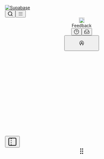 <!DOCTYPE html><html lang="en" data-sentry-element="Html" data-sentry-component="MyDocument" data-sentry-source-file="_document.tsx"><head data-sentry-element="Head" data-sentry-source-file="_document.tsx"><meta charSet="utf-8" data-next-head=""/><meta name="viewport" content="initial-scale=1.0, width=device-width" data-sentry-element="meta" data-sentry-source-file="_app.tsx" data-next-head=""/><meta property="og:image" content="/dashboard/img/supabase-logo.png" data-sentry-element="meta" data-sentry-source-file="_app.tsx" data-next-head=""/><style data-next-head="">:root{--font-custom:'customFont', 'customFont Fallback', Circular, custom-font, Helvetica Neue, Helvetica, Arial, sans-serif;--font-source-code-pro:'Source Code Pro', 'Source Code Pro Fallback', Source Code Pro, Office Code Pro, Menlo, monospace;}</style><link rel="apple-touch-icon-precomposed" sizes="57x57" href="/dashboard/favicon/apple-icon-57x57.png" data-next-head=""/><link rel="apple-touch-icon-precomposed" sizes="60x60" href="/dashboard/favicon/apple-icon-60x60.png" data-next-head=""/><link rel="apple-touch-icon-precomposed" sizes="72x72" href="/dashboard/favicon/apple-icon-72x72.png" data-next-head=""/><link rel="apple-touch-icon-precomposed" sizes="76x76" href="/dashboard/favicon/apple-icon-76x76.png" data-next-head=""/><link rel="apple-touch-icon-precomposed" sizes="114x114" href="/dashboard/favicon/apple-icon-114x114.png" data-next-head=""/><link rel="apple-touch-icon-precomposed" sizes="120x120" href="/dashboard/favicon/apple-icon-120x120.png" data-next-head=""/><link rel="apple-touch-icon-precomposed" sizes="144x144" href="/dashboard/favicon/apple-icon-144x144.png" data-next-head=""/><link rel="apple-touch-icon-precomposed" sizes="152x152" href="/dashboard/favicon/apple-icon-152x152.png" data-next-head=""/><link rel="icon" type="image/png" href="/dashboard/favicon/favicon-16x16.png" sizes="16x16" data-next-head=""/><link rel="icon" type="image/png" href="/dashboard/favicon/favicon-32x32.png" sizes="32x32" data-next-head=""/><link rel="icon" type="image/png" href="/dashboard/favicon/favicon-48x48.png" sizes="48x48" data-next-head=""/><link rel="icon" type="image/png" href="/dashboard/favicon/favicon-96x96.png" sizes="96x96" data-next-head=""/><link rel="icon" type="image/png" href="/dashboard/favicon/favicon-128.png" sizes="128x128" data-next-head=""/><link rel="icon" type="image/png" href="/dashboard/favicon/favicon-180x180.png" sizes="180x180" data-next-head=""/><link rel="icon" type="image/png" href="/dashboard/favicon/favicon-196x196.png" sizes="196x196" data-next-head=""/><meta name="application-name" content="Supabase Studio" data-sentry-element="meta" data-sentry-source-file="pages-router.tsx" data-next-head=""/><meta name="msapplication-TileColor" content="#1E1E1E" data-sentry-element="meta" data-sentry-source-file="pages-router.tsx" data-next-head=""/><meta name="msapplication-TileImage" content="/dashboard/favicon/mstile-144x144.png" data-sentry-element="meta" data-sentry-source-file="pages-router.tsx" data-next-head=""/><meta name="msapplication-square70x70logo" content="/dashboard/favicon/mstile-70x70.png" data-sentry-element="meta" data-sentry-source-file="pages-router.tsx" data-next-head=""/><meta name="msapplication-square150x150logo" content="/dashboard/favicon/mstile-150x150.png" data-sentry-element="meta" data-sentry-source-file="pages-router.tsx" data-next-head=""/><meta name="msapplication-wide310x150logo" content="/dashboard/favicon/mstile-310x150.png" data-sentry-element="meta" data-sentry-source-file="pages-router.tsx" data-next-head=""/><meta name="msapplication-square310x310logo" content="/dashboard/favicon/mstile-310x310.png" data-sentry-element="meta" data-sentry-source-file="pages-router.tsx" data-next-head=""/><meta name="theme-color" content="#1E1E1E" data-sentry-element="meta" data-sentry-source-file="pages-router.tsx" data-next-head=""/><link rel="shortcut icon" href="/dashboard/favicon/favicon.ico" data-next-head=""/><link rel="icon" type="image/x-icon" href="/dashboard/favicon/favicon.ico" data-next-head=""/><link rel="apple-touch-icon" href="/dashboard/favicon/favicon.ico" data-next-head=""/><title data-next-head="">Supabase</title><meta name="description" content="Supabase Studio" data-next-head=""/><link rel="stylesheet" type="text/css" data-name="vs/editor/editor.main" href="https://cdnjs.cloudflare.com/ajax/libs/monaco-editor/0.52.2/min/vs/editor/editor.main.css"/><link rel="preload" href="https://frontend-assets.supabase.com/studio/f4222eb93fd1/_next/static/media/54303b32ba90fa38-s.p.woff2" as="font" type="font/woff2" crossorigin="anonymous" data-next-font="size-adjust"/><link rel="preload" href="https://frontend-assets.supabase.com/studio/f4222eb93fd1/_next/static/media/907906e8fbfce607-s.p.woff2" as="font" type="font/woff2" crossorigin="anonymous" data-next-font="size-adjust"/><link rel="preload" href="https://frontend-assets.supabase.com/studio/f4222eb93fd1/_next/static/media/0cc7d245d5cfdd81-s.p.woff2" as="font" type="font/woff2" crossorigin="anonymous" data-next-font="size-adjust"/><link rel="preload" href="https://frontend-assets.supabase.com/studio/f4222eb93fd1/_next/static/media/5c27cc9f8a2b89ca-s.p.woff2" as="font" type="font/woff2" crossorigin="anonymous" data-next-font="size-adjust"/><link rel="preload" href="https://frontend-assets.supabase.com/studio/f4222eb93fd1/_next/static/media/01027326dc6ad359-s.p.woff2" as="font" type="font/woff2" crossorigin="anonymous" data-next-font="size-adjust"/><link rel="preload" href="https://frontend-assets.supabase.com/studio/f4222eb93fd1/_next/static/media/8c3413ba6d69dfc1-s.p.woff2" as="font" type="font/woff2" crossorigin="anonymous" data-next-font="size-adjust"/><link rel="preload" href="https://frontend-assets.supabase.com/studio/f4222eb93fd1/_next/static/media/fe723311b54e86ee-s.p.woff2" as="font" type="font/woff2" crossorigin="anonymous" data-next-font="size-adjust"/><link rel="preload" href="https://frontend-assets.supabase.com/studio/f4222eb93fd1/_next/static/media/443896d591e4f761-s.p.woff2" as="font" type="font/woff2" crossorigin="anonymous" data-next-font="size-adjust"/><link rel="preload" href="https://frontend-assets.supabase.com/studio/f4222eb93fd1/_next/static/css/5ed296ab8bec437a.css?dpl=dpl_9Jgr6VJwapxHsUibzL5B1smRVGRA" as="style"/><link rel="stylesheet" href="https://frontend-assets.supabase.com/studio/f4222eb93fd1/_next/static/css/5ed296ab8bec437a.css?dpl=dpl_9Jgr6VJwapxHsUibzL5B1smRVGRA" data-n-g=""/><link rel="preload" href="https://frontend-assets.supabase.com/studio/f4222eb93fd1/_next/static/css/bd3c93ad86eb9cae.css?dpl=dpl_9Jgr6VJwapxHsUibzL5B1smRVGRA" as="style"/><link rel="stylesheet" href="https://frontend-assets.supabase.com/studio/f4222eb93fd1/_next/static/css/bd3c93ad86eb9cae.css?dpl=dpl_9Jgr6VJwapxHsUibzL5B1smRVGRA"/><noscript data-n-css=""></noscript><script defer="" nomodule="" src="https://frontend-assets.supabase.com/studio/f4222eb93fd1/_next/static/chunks/polyfills-42372ed130431b0a.js?dpl=dpl_9Jgr6VJwapxHsUibzL5B1smRVGRA"></script><script src="https://frontend-assets.supabase.com/studio/f4222eb93fd1/_next/static/chunks/webpack-6921bded3eb27cfa.js?dpl=dpl_9Jgr6VJwapxHsUibzL5B1smRVGRA" defer=""></script><script src="https://frontend-assets.supabase.com/studio/f4222eb93fd1/_next/static/chunks/framework-11f8b31dd687c940.js?dpl=dpl_9Jgr6VJwapxHsUibzL5B1smRVGRA" defer=""></script><script src="https://frontend-assets.supabase.com/studio/f4222eb93fd1/_next/static/chunks/main-40064c6746be213b.js?dpl=dpl_9Jgr6VJwapxHsUibzL5B1smRVGRA" defer=""></script><script src="https://frontend-assets.supabase.com/studio/f4222eb93fd1/_next/static/chunks/pages/_app-dcb16ee1dfcf2388.js?dpl=dpl_9Jgr6VJwapxHsUibzL5B1smRVGRA" defer=""></script><script src="https://frontend-assets.supabase.com/studio/f4222eb93fd1/_next/static/chunks/3ae48801-e2e4ec26a9043c6c.js?dpl=dpl_9Jgr6VJwapxHsUibzL5B1smRVGRA" defer=""></script><script src="https://frontend-assets.supabase.com/studio/f4222eb93fd1/_next/static/chunks/a838c7d0-f3586fcc0598c2b4.js?dpl=dpl_9Jgr6VJwapxHsUibzL5B1smRVGRA" defer=""></script><script src="https://frontend-assets.supabase.com/studio/f4222eb93fd1/_next/static/chunks/2180-0b0c6df0e6d4f2c6.js?dpl=dpl_9Jgr6VJwapxHsUibzL5B1smRVGRA" defer=""></script><script src="https://frontend-assets.supabase.com/studio/f4222eb93fd1/_next/static/chunks/2147-25a10cc3fca4fe36.js?dpl=dpl_9Jgr6VJwapxHsUibzL5B1smRVGRA" defer=""></script><script src="https://frontend-assets.supabase.com/studio/f4222eb93fd1/_next/static/chunks/726-d392f9335693c055.js?dpl=dpl_9Jgr6VJwapxHsUibzL5B1smRVGRA" defer=""></script><script src="https://frontend-assets.supabase.com/studio/f4222eb93fd1/_next/static/chunks/4669-df5fd9a90862ea80.js?dpl=dpl_9Jgr6VJwapxHsUibzL5B1smRVGRA" defer=""></script><script src="https://frontend-assets.supabase.com/studio/f4222eb93fd1/_next/static/chunks/9353-7f4af9753e9f5b15.js?dpl=dpl_9Jgr6VJwapxHsUibzL5B1smRVGRA" defer=""></script><script src="https://frontend-assets.supabase.com/studio/f4222eb93fd1/_next/static/chunks/7176-28ea0d37230cc448.js?dpl=dpl_9Jgr6VJwapxHsUibzL5B1smRVGRA" defer=""></script><script src="https://frontend-assets.supabase.com/studio/f4222eb93fd1/_next/static/chunks/3730-33419af8f744c6bc.js?dpl=dpl_9Jgr6VJwapxHsUibzL5B1smRVGRA" defer=""></script><script src="https://frontend-assets.supabase.com/studio/f4222eb93fd1/_next/static/chunks/2056-0c64b13787871e9c.js?dpl=dpl_9Jgr6VJwapxHsUibzL5B1smRVGRA" defer=""></script><script src="https://frontend-assets.supabase.com/studio/f4222eb93fd1/_next/static/chunks/9844-f280dcf9096575cb.js?dpl=dpl_9Jgr6VJwapxHsUibzL5B1smRVGRA" defer=""></script><script src="https://frontend-assets.supabase.com/studio/f4222eb93fd1/_next/static/chunks/6110-67d8ad511848064f.js?dpl=dpl_9Jgr6VJwapxHsUibzL5B1smRVGRA" defer=""></script><script src="https://frontend-assets.supabase.com/studio/f4222eb93fd1/_next/static/chunks/6871-3773e0bfc32ae7af.js?dpl=dpl_9Jgr6VJwapxHsUibzL5B1smRVGRA" defer=""></script><script src="https://frontend-assets.supabase.com/studio/f4222eb93fd1/_next/static/chunks/9025-861e64d44acdcf25.js?dpl=dpl_9Jgr6VJwapxHsUibzL5B1smRVGRA" defer=""></script><script src="https://frontend-assets.supabase.com/studio/f4222eb93fd1/_next/static/chunks/5297-3db277878020a7cd.js?dpl=dpl_9Jgr6VJwapxHsUibzL5B1smRVGRA" defer=""></script><script src="https://frontend-assets.supabase.com/studio/f4222eb93fd1/_next/static/chunks/5661-dfcb7732303f9df1.js?dpl=dpl_9Jgr6VJwapxHsUibzL5B1smRVGRA" defer=""></script><script src="https://frontend-assets.supabase.com/studio/f4222eb93fd1/_next/static/chunks/4100-c0a2e89c181d12b7.js?dpl=dpl_9Jgr6VJwapxHsUibzL5B1smRVGRA" defer=""></script><script src="https://frontend-assets.supabase.com/studio/f4222eb93fd1/_next/static/chunks/1685-febb7d9460316f05.js?dpl=dpl_9Jgr6VJwapxHsUibzL5B1smRVGRA" defer=""></script><script src="https://frontend-assets.supabase.com/studio/f4222eb93fd1/_next/static/chunks/2981-65ba24d803f2c99d.js?dpl=dpl_9Jgr6VJwapxHsUibzL5B1smRVGRA" defer=""></script><script src="https://frontend-assets.supabase.com/studio/f4222eb93fd1/_next/static/chunks/4181-500702edbacc3eb6.js?dpl=dpl_9Jgr6VJwapxHsUibzL5B1smRVGRA" defer=""></script><script src="https://frontend-assets.supabase.com/studio/f4222eb93fd1/_next/static/chunks/7735-b88104e00ca0306c.js?dpl=dpl_9Jgr6VJwapxHsUibzL5B1smRVGRA" defer=""></script><script src="https://frontend-assets.supabase.com/studio/f4222eb93fd1/_next/static/chunks/4560-4461a3585c9442a6.js?dpl=dpl_9Jgr6VJwapxHsUibzL5B1smRVGRA" defer=""></script><script src="https://frontend-assets.supabase.com/studio/f4222eb93fd1/_next/static/chunks/4963-f2b847b037cd8070.js?dpl=dpl_9Jgr6VJwapxHsUibzL5B1smRVGRA" defer=""></script><script src="https://frontend-assets.supabase.com/studio/f4222eb93fd1/_next/static/chunks/3895-ebf5cc16b12eea9c.js?dpl=dpl_9Jgr6VJwapxHsUibzL5B1smRVGRA" defer=""></script><script src="https://frontend-assets.supabase.com/studio/f4222eb93fd1/_next/static/chunks/1959-556603553886845a.js?dpl=dpl_9Jgr6VJwapxHsUibzL5B1smRVGRA" defer=""></script><script src="https://frontend-assets.supabase.com/studio/f4222eb93fd1/_next/static/chunks/9116-d19d9bfa28c4907f.js?dpl=dpl_9Jgr6VJwapxHsUibzL5B1smRVGRA" defer=""></script><script src="https://frontend-assets.supabase.com/studio/f4222eb93fd1/_next/static/chunks/9869-0af0005667bd7700.js?dpl=dpl_9Jgr6VJwapxHsUibzL5B1smRVGRA" defer=""></script><script src="https://frontend-assets.supabase.com/studio/f4222eb93fd1/_next/static/chunks/4938-fcaa61cac67ac9eb.js?dpl=dpl_9Jgr6VJwapxHsUibzL5B1smRVGRA" defer=""></script><script src="https://frontend-assets.supabase.com/studio/f4222eb93fd1/_next/static/chunks/6692-005ebd08f841a752.js?dpl=dpl_9Jgr6VJwapxHsUibzL5B1smRVGRA" defer=""></script><script src="https://frontend-assets.supabase.com/studio/f4222eb93fd1/_next/static/chunks/5758-a3d086e0995d1fcd.js?dpl=dpl_9Jgr6VJwapxHsUibzL5B1smRVGRA" defer=""></script><script src="https://frontend-assets.supabase.com/studio/f4222eb93fd1/_next/static/chunks/460-285bad970c359f58.js?dpl=dpl_9Jgr6VJwapxHsUibzL5B1smRVGRA" defer=""></script><script src="https://frontend-assets.supabase.com/studio/f4222eb93fd1/_next/static/chunks/9849-fea06380f5d6ae08.js?dpl=dpl_9Jgr6VJwapxHsUibzL5B1smRVGRA" defer=""></script><script src="https://frontend-assets.supabase.com/studio/f4222eb93fd1/_next/static/chunks/7872-14219c15a8c33d71.js?dpl=dpl_9Jgr6VJwapxHsUibzL5B1smRVGRA" defer=""></script><script src="https://frontend-assets.supabase.com/studio/f4222eb93fd1/_next/static/chunks/5874-591a9734222de8e7.js?dpl=dpl_9Jgr6VJwapxHsUibzL5B1smRVGRA" defer=""></script><script src="https://frontend-assets.supabase.com/studio/f4222eb93fd1/_next/static/chunks/49-579a04516f654a84.js?dpl=dpl_9Jgr6VJwapxHsUibzL5B1smRVGRA" defer=""></script><script src="https://frontend-assets.supabase.com/studio/f4222eb93fd1/_next/static/chunks/2174-528fadaf80abdab9.js?dpl=dpl_9Jgr6VJwapxHsUibzL5B1smRVGRA" defer=""></script><script src="https://frontend-assets.supabase.com/studio/f4222eb93fd1/_next/static/chunks/971-01aef909b35d23c3.js?dpl=dpl_9Jgr6VJwapxHsUibzL5B1smRVGRA" defer=""></script><script src="https://frontend-assets.supabase.com/studio/f4222eb93fd1/_next/static/chunks/6642-fba91b2810ce9810.js?dpl=dpl_9Jgr6VJwapxHsUibzL5B1smRVGRA" defer=""></script><script src="https://frontend-assets.supabase.com/studio/f4222eb93fd1/_next/static/chunks/4725-11fba0b917849418.js?dpl=dpl_9Jgr6VJwapxHsUibzL5B1smRVGRA" defer=""></script><script src="https://frontend-assets.supabase.com/studio/f4222eb93fd1/_next/static/chunks/2602-ee95dfa951b9c9cd.js?dpl=dpl_9Jgr6VJwapxHsUibzL5B1smRVGRA" defer=""></script><script src="https://frontend-assets.supabase.com/studio/f4222eb93fd1/_next/static/chunks/4452-1631042c94649e48.js?dpl=dpl_9Jgr6VJwapxHsUibzL5B1smRVGRA" defer=""></script><script src="https://frontend-assets.supabase.com/studio/f4222eb93fd1/_next/static/chunks/99-de4a1b189e587936.js?dpl=dpl_9Jgr6VJwapxHsUibzL5B1smRVGRA" defer=""></script><script src="https://frontend-assets.supabase.com/studio/f4222eb93fd1/_next/static/chunks/6389-672fb3de5a2790c0.js?dpl=dpl_9Jgr6VJwapxHsUibzL5B1smRVGRA" defer=""></script><script src="https://frontend-assets.supabase.com/studio/f4222eb93fd1/_next/static/chunks/6206-c7f2401ff1b57af8.js?dpl=dpl_9Jgr6VJwapxHsUibzL5B1smRVGRA" defer=""></script><script src="https://frontend-assets.supabase.com/studio/f4222eb93fd1/_next/static/chunks/9567-6c9873f685202b9e.js?dpl=dpl_9Jgr6VJwapxHsUibzL5B1smRVGRA" defer=""></script><script src="https://frontend-assets.supabase.com/studio/f4222eb93fd1/_next/static/chunks/pages/project/%5Bref%5D/editor-ac91f47332f5efae.js?dpl=dpl_9Jgr6VJwapxHsUibzL5B1smRVGRA" defer=""></script><script src="https://frontend-assets.supabase.com/studio/f4222eb93fd1/_next/static/LG_b3jfhjLp3vehfTOnA6/_buildManifest.js?dpl=dpl_9Jgr6VJwapxHsUibzL5B1smRVGRA" defer=""></script><script src="https://frontend-assets.supabase.com/studio/f4222eb93fd1/_next/static/LG_b3jfhjLp3vehfTOnA6/_ssgManifest.js?dpl=dpl_9Jgr6VJwapxHsUibzL5B1smRVGRA" defer=""></script></head><body><div id="__next"><script type="application/json" data-flag-values="true">{}</script><script>!function(){try{var d=document.documentElement,n='data-theme',s='setAttribute';var e=localStorage.getItem('theme');if('system'===e||(!e&&true)){var t='(prefers-color-scheme: dark)',m=window.matchMedia(t);if(m.media!==t||m.matches){d.style.colorScheme = 'dark';d[s](n,'dark')}else{d.style.colorScheme = 'light';d[s](n,'light')}}else if(e){d[s](n,e|| '')}if(e==='light'||e==='dark')d.style.colorScheme=e}catch(e){}}()</script><div style="--sidebar-width:13rem;--sidebar-width-icon:3rem" class="group/sidebar-wrapper flex min-h-svh w-full has-[[data-variant=inset]]:bg-sidebar" data-sentry-element="SidebarProvider" data-sentry-component="DefaultLayout" data-sentry-source-file="DefaultLayout.tsx"><div class="flex flex-col h-screen w-screen"><div class="flex flex-col" data-sentry-component="AppBannerWrapper" data-sentry-source-file="AppBannerWrapper.tsx"><div class="flex-shrink-0"></div></div><div class="flex-shrink-0"><div class="h-14 w-full flex flex-row md:hidden" data-sentry-component="MobileNavigationBar" data-sentry-source-file="MobileNavigationBar.tsx"><nav class="group px-4 z-10 w-full h-14 border-b bg-dash-sidebar border-default shadow-xl transition-width duration-200 hide-scrollbar flex flex-row items-center justify-between overflow-x-auto"><a class="flex items-center h-[26px] w-[26px] min-w-[26px]" data-sentry-element="Link" data-sentry-source-file="MobileNavigationBar.tsx" href="/dashboard/organizations"><img alt="Supabase" src="/dashboard/img/supabase-logo.svg" class="absolute h-[26px] w-[26px] cursor-pointer rounded"/></a><div class="flex gap-2"><button class="whitespace-nowrap border border-input text-sm font-medium hover:bg-accent ring-offset-background focus-visible:outline-none focus-visible:ring-2 focus-visible:ring-ring focus-visible:ring-offset-2 disabled:pointer-events-none disabled:opacity-50 group flex-grow h-[30px] rounded-md p-2 flex items-center justify-between bg-transparent border-none text-foreground-lighter hover:bg-opacity-100 hover:border-strong hover:text-foreground-light focus-visible:!outline-4 focus-visible:outline-offset-1 focus-visible:outline-brand-600 transition" aria-haspopup="dialog" aria-expanded="false" aria-controls="command-menu-dialog-content"><div class="flex items-center space-x-2"><svg xmlns="http://www.w3.org/2000/svg" width="18" height="18" viewBox="0 0 24 24" fill="none" stroke="currentColor" stroke-width="2" stroke-linecap="round" stroke-linejoin="round" class="lucide lucide-search" data-sentry-element="Search" data-sentry-source-file="MobileNavigationBar.tsx"><circle cx="11" cy="11" r="8"></circle><path d="m21 21-4.3-4.3"></path></svg></div></button><button title="Menu dropdown button" class="relative justify-center cursor-pointer items-center space-x-2 text-center font-regular ease-out duration-200 outline-none transition-all outline-0 focus-visible:outline-4 focus-visible:outline-offset-1 border dark:bg-muted hover:bg-selection hover:border-stronger focus-visible:outline-brand-600 data-[state=open]:outline-brand-600 data-[state=open]:border-button-hover flex lg:hidden border-default bg-surface-100/75 text-foreground-light rounded-md min-w-[30px] w-[30px] h-[30px] data-[state=open]:bg-overlay-hover/30"><svg xmlns="http://www.w3.org/2000/svg" width="18" height="18" viewBox="0 0 24 24" fill="none" stroke="currentColor" stroke-width="1" stroke-linecap="round" stroke-linejoin="round" class="lucide lucide-menu" data-sentry-element="Menu" data-sentry-source-file="MobileNavigationBar.tsx"><line x1="4" x2="20" y1="12" y2="12"></line><line x1="4" x2="20" y1="6" y2="6"></line><line x1="4" x2="20" y1="18" y2="18"></line></svg></button></div></nav></div><header class="flex h-12 items-center flex-shrink-0 border-b" data-sentry-component="LayoutHeader" data-sentry-source-file="LayoutHeader.tsx"><div class="flex items-center justify-between h-full pr-3 flex-1 overflow-x-auto gap-x-8 pl-4"><div class="flex items-center text-sm"><a class="items-center justify-center flex-shrink-0 hidden md:flex" data-sentry-element="Link" data-sentry-component="HomeIcon" data-sentry-source-file="HomeIcon.tsx" href="/dashboard/organizations"><img alt="Supabase" data-sentry-element="Image" data-sentry-source-file="HomeIcon.tsx" loading="lazy" width="18" height="18" decoding="async" data-nimg="1" class="w-[18px] h-[18px]" style="color:transparent" srcSet="/dashboard/_next/image?url=%2Fdashboard%2Fimg%2Fsupabase-logo.svg&amp;w=32&amp;q=75 1x, /dashboard/_next/image?url=%2Fdashboard%2Fimg%2Fsupabase-logo.svg&amp;w=48&amp;q=75 2x" src="/dashboard/_next/image?url=%2Fdashboard%2Fimg%2Fsupabase-logo.svg&amp;w=48&amp;q=75"/></a><div class="flex items-center md:pl-2"></div></div><div class="flex items-center gap-x-2"><span class="relative justify-center cursor-pointer inline-flex items-center space-x-2 text-center font-regular ease-out duration-200 outline-none transition-all outline-0 focus-visible:outline-4 focus-visible:outline-offset-1 border text-foreground bg-transparent hover:border-foreground-muted focus-visible:outline-border-strong data-[state=open]:border-stronger data-[state=open]:outline-border-strong text-xs px-2.5 py-1 rounded-full h-[32px] border-border" data-size="tiny" type="button" data-sentry-element="Button" data-sentry-source-file="FeedbackDropdown.tsx" aria-haspopup="dialog" aria-expanded="false" aria-controls="radix-:Rdahd76:" data-state="closed"><span class="truncate">Feedback</span></span><div class="overflow-hidden flex items-center rounded-full border"><button data-size="tiny" type="button" id="help-popover-button" class="relative justify-center cursor-pointer inline-flex items-center space-x-2 text-center font-regular ease-out duration-200 outline-none transition-all outline-0 focus-visible:outline-4 focus-visible:outline-offset-1 border text-foreground hover:bg-surface-300 shadow-none focus-visible:outline-border-strong data-[state=open]:bg-surface-300 data-[state=open]:outline-border-strong border-transparent text-xs px-2.5 py-1 rounded-none w-[32px] h-[30px] group pointer-events-auto" tooltip="[object Object]" data-sentry-element="ButtonTooltip" data-sentry-source-file="HelpPopover.tsx" aria-haspopup="dialog" aria-expanded="false" aria-controls="radix-:R1lahd76:" data-state="closed"><div class="[&amp;_svg]:h-[14px] [&amp;_svg]:w-[14px] text-foreground-lighter"><svg xmlns="http://www.w3.org/2000/svg" width="18" height="18" viewBox="0 0 24 24" fill="none" stroke="currentColor" stroke-width="1.5" stroke-linecap="round" stroke-linejoin="round" class="lucide lucide-circle-help !h-[18px] !w-[18px] text-foreground-light group-hover:text-foreground"><circle cx="12" cy="12" r="10"></circle><path d="M9.09 9a3 3 0 0 1 5.83 1c0 2-3 3-3 3"></path><path d="M12 17h.01"></path></svg></div> <!-- --> </button><button data-size="tiny" type="button" tooltip="[object Object]" class="justify-center cursor-pointer inline-flex items-center space-x-2 text-center font-regular ease-out duration-200 outline-none transition-all outline-0 focus-visible:outline-4 focus-visible:outline-offset-1 border text-foreground hover:bg-surface-300 shadow-none focus-visible:outline-border-strong data-[state=open]:bg-surface-300 data-[state=open]:outline-border-strong border-transparent text-xs px-2.5 py-1 rounded-none h-[30px] w-[32px] group relative pointer-events-auto" data-sentry-element="ButtonTooltip" data-sentry-source-file="NotificationsPopover.tsx" aria-haspopup="dialog" aria-expanded="false" aria-controls="radix-:R2lahd76:" data-state="closed"><div class="[&amp;_svg]:h-[14px] [&amp;_svg]:w-[14px] text-foreground-lighter"><div class="relative"><svg xmlns="http://www.w3.org/2000/svg" width="18" height="18" viewBox="0 0 24 24" fill="none" stroke="currentColor" stroke-width="1.5" stroke-linecap="round" stroke-linejoin="round" class="lucide lucide-inbox !h-[18px] !w-[18px] text-foreground-light group-hover:text-foreground"><polyline points="22 12 16 12 14 15 10 15 8 12 2 12"></polyline><path d="M5.45 5.11 2 12v6a2 2 0 0 0 2 2h16a2 2 0 0 0 2-2v-6l-3.45-6.89A2 2 0 0 0 16.76 4H7.24a2 2 0 0 0-1.79 1.11z"></path></svg></div></div> <!-- --> </button></div><button data-size="tiny" type="button" class="relative justify-center cursor-pointer inline-flex items-center space-x-2 text-center font-regular ease-out duration-200 outline-none transition-all outline-0 focus-visible:outline-4 focus-visible:outline-offset-1 text-foreground bg-alternative dark:bg-muted hover:bg-selection border-strong hover:border-stronger focus-visible:outline-brand-600 data-[state=open]:bg-selection data-[state=open]:outline-brand-600 data-[state=open]:border-button-hover text-xs border flex-shrink-0 [&amp;&gt;span]:flex px-0 py-0 rounded-full overflow-hidden h-8 w-8" data-sentry-element="Button" data-sentry-source-file="UserDropdown.tsx" id="radix-:Rtahd76:" aria-haspopup="menu" aria-expanded="false" data-state="closed"> <span class="truncate"><figure class="bg-foreground flex items-center justify-center w-8 h-8 rounded-md"><svg xmlns="http://www.w3.org/2000/svg" width="18" height="18" viewBox="0 0 24 24" fill="none" stroke="currentColor" stroke-width="1.5" stroke-linecap="round" stroke-linejoin="round" class="lucide lucide-user text-background"><path d="M7.06473 19.6328C4.61648 18.0244 3 15.2537 3 12.1055C3 7.13491 7.02944 3.10547 12 3.10547C16.9706 3.10547 21 7.13491 21 12.1055C21 15.2537 19.4273 18.0094 16.979 19.6178M16.9799 22.2844V19.7136C16.9799 17.0258 14.8011 14.8469 12.1133 14.8469C9.42547 14.8469 7.24658 17.0258 7.24658 19.7136V22.2844M15 11.8469C15 13.5038 13.6569 14.8469 12 14.8469C10.3431 14.8469 9 13.5038 9 11.8469C9 10.1901 10.3431 8.84692 12 8.84692C13.6569 8.84692 15 10.1901 15 11.8469Z"></path></svg></figure></span> </button></div></div></header></div><div class="flex flex-1 w-full overflow-y-hidden"><div class="w-12 relative group peer hidden md:block text-sidebar-foreground flex-shrink-0" data-state="collapsed" data-collapsible="icon" data-variant="sidebar" data-side="left"><div class="absolute top-0 duration-100 h-svh w-[--sidebar-width] bg-transparent transition-[width] ease-linear group-data-[collapsible=offcanvas]:w-0 group-data-[side=right]:rotate-180 group-data-[collapsible=icon]:w-[--sidebar-width-icon]"></div><div class="absolute h-full duration-100 inset-y-0 z-10 hidden w-[--sidebar-width] transition-[left,right,width] ease-linear md:flex left-0 group-data-[collapsible=offcanvas]:left-[calc(var(--sidebar-width)*-1)] group-data-[collapsible=icon]:w-[--sidebar-width-icon] group-data-[side=left]:border-r group-data-[side=right]:border-l" data-sentry-element="Sidebar" data-sentry-source-file="DefaultLayout.tsx"><div data-sidebar="sidebar" class="flex h-full w-full flex-col bg-sidebar group-data-[variant=floating]:rounded-lg group-data-[variant=floating]:border group-data-[variant=floating]:border-sidebar-border group-data-[variant=floating]:shadow"><div data-sidebar="content" class="flex min-h-0 flex-1 flex-col gap-2 overflow-auto group-data-[collapsible=icon]:overflow-hidden" data-sentry-element="SidebarContentPrimitive" data-sentry-source-file="Sidebar.tsx"><div style="opacity:0;transform:translateY(-20px)"><ul data-sidebar="menu" class="w-full min-w-0 flex flex-col gap-1 items-start" data-sentry-element="SidebarMenu" data-sentry-component="OrganizationLinks" data-sentry-source-file="Sidebar.tsx"><div data-sidebar="group" class="relative flex w-full min-w-0 flex-col p-2 gap-0.5" data-sentry-element="SidebarGroup" data-sentry-source-file="Sidebar.tsx"><li data-sidebar="menu-item" class="group/menu-item relative" data-sentry-element="SidebarMenuItem" data-sentry-component="SideBarNavLink" data-sentry-source-file="Sidebar.tsx"><a data-sidebar="menu-button" data-size="default" data-active="false" data-has-icon="true" class="peer/menu-button flex w-full items-center gap-2 overflow-hidden rounded-md py-2 px-1.5 text-left outline-none ring-sidebar-ring transition-[width,height,padding] focus-visible:ring-2 active:bg-sidebar-accent active:text-sidebar-accent-foreground disabled:pointer-events-none disabled:opacity-50 group-has-[[data-sidebar=menu-action]]/menu-item:pr-8 aria-disabled:pointer-events-none aria-disabled:opacity-50 data-[active=true]:bg-sidebar-accent data-[active=true]:font-medium data-[state=open]:hover:bg-sidebar-accent data-[state=open]:hover:text-sidebar-accent-foreground [&amp;&gt;span:last-child]:truncate [&amp;&gt;svg]:size-5 [&amp;&gt;svg]:shrink-0 text-foreground-lighter data-[active=true]:text-foreground hover:bg-sidebar-accent hover:text-sidebar-accent-foreground h-8 group-data-[collapsible=icon]:!size-8 group-data-[collapsible=icon]:!pl-1.5 group-data-[collapsible=icon]:!pr-2 text-sm" href="/dashboard/org/undefined"><svg xmlns="http://www.w3.org/2000/svg" width="32" height="32" viewBox="0 0 24 24" fill="none" stroke="currentColor" stroke-width="1.5" stroke-linecap="round" stroke-linejoin="round" class="lucide lucide-boxes"><path d="M2.97 12.92A2 2 0 0 0 2 14.63v3.24a2 2 0 0 0 .97 1.71l3 1.8a2 2 0 0 0 2.06 0L12 19v-5.5l-5-3-4.03 2.42Z"></path><path d="m7 16.5-4.74-2.85"></path><path d="m7 16.5 5-3"></path><path d="M7 16.5v5.17"></path><path d="M12 13.5V19l3.97 2.38a2 2 0 0 0 2.06 0l3-1.8a2 2 0 0 0 .97-1.71v-3.24a2 2 0 0 0-.97-1.71L17 10.5l-5 3Z"></path><path d="m17 16.5-5-3"></path><path d="m17 16.5 4.74-2.85"></path><path d="M17 16.5v5.17"></path><path d="M7.97 4.42A2 2 0 0 0 7 6.13v4.37l5 3 5-3V6.13a2 2 0 0 0-.97-1.71l-3-1.8a2 2 0 0 0-2.06 0l-3 1.8Z"></path><path d="M12 8 7.26 5.15"></path><path d="m12 8 4.74-2.85"></path><path d="M12 13.5V8"></path></svg><span>Projects</span></a></li><li data-sidebar="menu-item" class="group/menu-item relative" data-sentry-element="SidebarMenuItem" data-sentry-component="SideBarNavLink" data-sentry-source-file="Sidebar.tsx"><a data-sidebar="menu-button" data-size="default" data-active="false" data-has-icon="true" class="peer/menu-button flex w-full items-center gap-2 overflow-hidden rounded-md py-2 px-1.5 text-left outline-none ring-sidebar-ring transition-[width,height,padding] focus-visible:ring-2 active:bg-sidebar-accent active:text-sidebar-accent-foreground disabled:pointer-events-none disabled:opacity-50 group-has-[[data-sidebar=menu-action]]/menu-item:pr-8 aria-disabled:pointer-events-none aria-disabled:opacity-50 data-[active=true]:bg-sidebar-accent data-[active=true]:font-medium data-[state=open]:hover:bg-sidebar-accent data-[state=open]:hover:text-sidebar-accent-foreground [&amp;&gt;span:last-child]:truncate [&amp;&gt;svg]:size-5 [&amp;&gt;svg]:shrink-0 text-foreground-lighter data-[active=true]:text-foreground hover:bg-sidebar-accent hover:text-sidebar-accent-foreground h-8 group-data-[collapsible=icon]:!size-8 group-data-[collapsible=icon]:!pl-1.5 group-data-[collapsible=icon]:!pr-2 text-sm" href="/dashboard/org/undefined/team"><svg xmlns="http://www.w3.org/2000/svg" width="32" height="32" viewBox="0 0 24 24" fill="none" stroke="currentColor" stroke-width="1.5" stroke-linecap="round" stroke-linejoin="round" class="lucide lucide-users"><path d="M16 21v-2a4 4 0 0 0-4-4H6a4 4 0 0 0-4 4v2"></path><circle cx="9" cy="7" r="4"></circle><path d="M22 21v-2a4 4 0 0 0-3-3.87"></path><path d="M16 3.13a4 4 0 0 1 0 7.75"></path></svg><span>Team</span></a></li><li data-sidebar="menu-item" class="group/menu-item relative" data-sentry-element="SidebarMenuItem" data-sentry-component="SideBarNavLink" data-sentry-source-file="Sidebar.tsx"><a data-sidebar="menu-button" data-size="default" data-active="false" data-has-icon="true" class="peer/menu-button flex w-full items-center gap-2 overflow-hidden rounded-md py-2 px-1.5 text-left outline-none ring-sidebar-ring transition-[width,height,padding] focus-visible:ring-2 active:bg-sidebar-accent active:text-sidebar-accent-foreground disabled:pointer-events-none disabled:opacity-50 group-has-[[data-sidebar=menu-action]]/menu-item:pr-8 aria-disabled:pointer-events-none aria-disabled:opacity-50 data-[active=true]:bg-sidebar-accent data-[active=true]:font-medium data-[state=open]:hover:bg-sidebar-accent data-[state=open]:hover:text-sidebar-accent-foreground [&amp;&gt;span:last-child]:truncate [&amp;&gt;svg]:size-5 [&amp;&gt;svg]:shrink-0 text-foreground-lighter data-[active=true]:text-foreground hover:bg-sidebar-accent hover:text-sidebar-accent-foreground h-8 group-data-[collapsible=icon]:!size-8 group-data-[collapsible=icon]:!pl-1.5 group-data-[collapsible=icon]:!pr-2 text-sm" href="/dashboard/org/undefined/integrations"><svg xmlns="http://www.w3.org/2000/svg" width="32" height="32" viewBox="0 0 24 24" fill="none" stroke="currentColor" stroke-width="1.5" stroke-linecap="round" stroke-linejoin="round" class="lucide lucide-blocks"><rect width="7" height="7" x="14" y="3" rx="1"></rect><path d="M10 21V8a1 1 0 0 0-1-1H4a1 1 0 0 0-1 1v12a1 1 0 0 0 1 1h12a1 1 0 0 0 1-1v-5a1 1 0 0 0-1-1H3"></path></svg><span>Integrations</span></a></li><li data-sidebar="menu-item" class="group/menu-item relative" data-sentry-element="SidebarMenuItem" data-sentry-component="SideBarNavLink" data-sentry-source-file="Sidebar.tsx"><a data-sidebar="menu-button" data-size="default" data-active="false" data-has-icon="true" class="peer/menu-button flex w-full items-center gap-2 overflow-hidden rounded-md py-2 px-1.5 text-left outline-none ring-sidebar-ring transition-[width,height,padding] focus-visible:ring-2 active:bg-sidebar-accent active:text-sidebar-accent-foreground disabled:pointer-events-none disabled:opacity-50 group-has-[[data-sidebar=menu-action]]/menu-item:pr-8 aria-disabled:pointer-events-none aria-disabled:opacity-50 data-[active=true]:bg-sidebar-accent data-[active=true]:font-medium data-[state=open]:hover:bg-sidebar-accent data-[state=open]:hover:text-sidebar-accent-foreground [&amp;&gt;span:last-child]:truncate [&amp;&gt;svg]:size-5 [&amp;&gt;svg]:shrink-0 text-foreground-lighter data-[active=true]:text-foreground hover:bg-sidebar-accent hover:text-sidebar-accent-foreground h-8 group-data-[collapsible=icon]:!size-8 group-data-[collapsible=icon]:!pl-1.5 group-data-[collapsible=icon]:!pr-2 text-sm" href="/dashboard/org/undefined/usage"><svg xmlns="http://www.w3.org/2000/svg" width="32" height="32" viewBox="0 0 24 24" fill="none" stroke="currentColor" stroke-width="1.5" stroke-linecap="round" stroke-linejoin="round" class="lucide lucide-chart-area"><path d="M3 3v16a2 2 0 0 0 2 2h16"></path><path d="M7 11.207a.5.5 0 0 1 .146-.353l2-2a.5.5 0 0 1 .708 0l3.292 3.292a.5.5 0 0 0 .708 0l4.292-4.292a.5.5 0 0 1 .854.353V16a1 1 0 0 1-1 1H8a1 1 0 0 1-1-1z"></path></svg><span>Usage</span></a></li><li data-sidebar="menu-item" class="group/menu-item relative" data-sentry-element="SidebarMenuItem" data-sentry-component="SideBarNavLink" data-sentry-source-file="Sidebar.tsx"><a data-sidebar="menu-button" data-size="default" data-active="false" data-has-icon="true" class="peer/menu-button flex w-full items-center gap-2 overflow-hidden rounded-md py-2 px-1.5 text-left outline-none ring-sidebar-ring transition-[width,height,padding] focus-visible:ring-2 active:bg-sidebar-accent active:text-sidebar-accent-foreground disabled:pointer-events-none disabled:opacity-50 group-has-[[data-sidebar=menu-action]]/menu-item:pr-8 aria-disabled:pointer-events-none aria-disabled:opacity-50 data-[active=true]:bg-sidebar-accent data-[active=true]:font-medium data-[state=open]:hover:bg-sidebar-accent data-[state=open]:hover:text-sidebar-accent-foreground [&amp;&gt;span:last-child]:truncate [&amp;&gt;svg]:size-5 [&amp;&gt;svg]:shrink-0 text-foreground-lighter data-[active=true]:text-foreground hover:bg-sidebar-accent hover:text-sidebar-accent-foreground h-8 group-data-[collapsible=icon]:!size-8 group-data-[collapsible=icon]:!pl-1.5 group-data-[collapsible=icon]:!pr-2 text-sm" href="/dashboard/org/undefined/billing"><svg xmlns="http://www.w3.org/2000/svg" width="32" height="32" viewBox="0 0 24 24" fill="none" stroke="currentColor" stroke-width="1.5" stroke-linecap="round" stroke-linejoin="round" class="lucide lucide-receipt"><path d="M4 2v20l2-1 2 1 2-1 2 1 2-1 2 1 2-1 2 1V2l-2 1-2-1-2 1-2-1-2 1-2-1-2 1Z"></path><path d="M16 8h-6a2 2 0 1 0 0 4h4a2 2 0 1 1 0 4H8"></path><path d="M12 17.5v-11"></path></svg><span>Billing</span></a></li><li data-sidebar="menu-item" class="group/menu-item relative" data-sentry-element="SidebarMenuItem" data-sentry-component="SideBarNavLink" data-sentry-source-file="Sidebar.tsx"><a data-sidebar="menu-button" data-size="default" data-active="false" data-has-icon="true" class="peer/menu-button flex w-full items-center gap-2 overflow-hidden rounded-md py-2 px-1.5 text-left outline-none ring-sidebar-ring transition-[width,height,padding] focus-visible:ring-2 active:bg-sidebar-accent active:text-sidebar-accent-foreground disabled:pointer-events-none disabled:opacity-50 group-has-[[data-sidebar=menu-action]]/menu-item:pr-8 aria-disabled:pointer-events-none aria-disabled:opacity-50 data-[active=true]:bg-sidebar-accent data-[active=true]:font-medium data-[state=open]:hover:bg-sidebar-accent data-[state=open]:hover:text-sidebar-accent-foreground [&amp;&gt;span:last-child]:truncate [&amp;&gt;svg]:size-5 [&amp;&gt;svg]:shrink-0 text-foreground-lighter data-[active=true]:text-foreground hover:bg-sidebar-accent hover:text-sidebar-accent-foreground h-8 group-data-[collapsible=icon]:!size-8 group-data-[collapsible=icon]:!pl-1.5 group-data-[collapsible=icon]:!pr-2 text-sm" href="/dashboard/org/undefined/general"><svg xmlns="http://www.w3.org/2000/svg" width="32" height="32" viewBox="0 0 24 24" fill="none" stroke="currentColor" stroke-width="1.5" stroke-linecap="round" stroke-linejoin="round" class="lucide lucide-settings"><path d="M12.22 2h-.44a2 2 0 0 0-2 2v.18a2 2 0 0 1-1 1.73l-.43.25a2 2 0 0 1-2 0l-.15-.08a2 2 0 0 0-2.73.73l-.22.38a2 2 0 0 0 .73 2.73l.15.1a2 2 0 0 1 1 1.72v.51a2 2 0 0 1-1 1.74l-.15.09a2 2 0 0 0-.73 2.73l.22.38a2 2 0 0 0 2.73.73l.15-.08a2 2 0 0 1 2 0l.43.25a2 2 0 0 1 1 1.73V20a2 2 0 0 0 2 2h.44a2 2 0 0 0 2-2v-.18a2 2 0 0 1 1-1.73l.43-.25a2 2 0 0 1 2 0l.15.08a2 2 0 0 0 2.73-.73l.22-.39a2 2 0 0 0-.73-2.73l-.15-.08a2 2 0 0 1-1-1.74v-.5a2 2 0 0 1 1-1.74l.15-.09a2 2 0 0 0 .73-2.73l-.22-.38a2 2 0 0 0-2.73-.73l-.15.08a2 2 0 0 1-2 0l-.43-.25a2 2 0 0 1-1-1.73V4a2 2 0 0 0-2-2z"></path><circle cx="12" cy="12" r="3"></circle></svg><span>Organization settings</span></a></li></div></ul></div></div><div data-sidebar="footer" class="flex flex-col gap-2 p-2" data-sentry-element="SidebarFooter" data-sentry-source-file="Sidebar.tsx"><div data-sidebar="group" class="relative flex w-full min-w-0 flex-col p-0" data-sentry-element="SidebarGroup" data-sentry-source-file="Sidebar.tsx"><button data-size="tiny" type="button" class="relative justify-center cursor-pointer inline-flex items-center space-x-2 text-center font-regular ease-out duration-200 rounded-md outline-none transition-all outline-0 focus-visible:outline-4 focus-visible:outline-offset-1 border text-foreground hover:bg-surface-300 shadow-none focus-visible:outline-border-strong data-[state=open]:bg-surface-300 data-[state=open]:outline-border-strong border-transparent text-xs py-1 h-[26px] w-min px-1.5 mx-0.5" id="radix-:Rldpd76:" aria-haspopup="menu" aria-expanded="false" data-state="closed"><div class="[&amp;_svg]:h-[14px] [&amp;_svg]:w-[14px] text-foreground-lighter"><svg xmlns="http://www.w3.org/2000/svg" width="32" height="32" viewBox="0 0 24 24" fill="none" stroke="currentColor" stroke-width="1.5" stroke-linecap="round" stroke-linejoin="round" class="lucide lucide-panel-left-dashed"><rect width="18" height="18" x="3" y="3" rx="2"></rect><path d="M9 14v1"></path><path d="M9 19v2"></path><path d="M9 3v2"></path><path d="M9 9v1"></path></svg></div> <!-- --> </button></div></div></div></div></div><div class="flex-grow h-full overflow-y-auto"><div class="flex flex-row h-full w-full"><div data-sentry-element="unknown" data-sentry-component="ResizablePanelGroup" data-sentry-source-file="resizable.tsx" class="flex h-full w-full data-[panel-group-direction=vertical]:flex-col" style="display:flex;flex-direction:row;height:100%;overflow:hidden;width:100%" data-panel-group="" data-panel-group-direction="horizontal" data-panel-group-id=":Rapd76:"><div class="hidden md:block transition-all duration-[120ms] min-w-64 max-w-[32rem]" id="panel-left" style="flex-basis:0;flex-grow:1.00;flex-shrink:1;overflow:hidden" data-panel="" data-panel-group-id=":Rapd76:" data-panel-id="panel-left" data-panel-size="1.0"><div class="h-full" style="width:auto;opacity:1;height:100%"></div></div><div data-sentry-element="unknown" data-sentry-component="ResizableHandle" data-sentry-source-file="resizable.tsx" class="relative w-px items-center justify-center bg-border after:absolute after:inset-y-0 after:left-1/2 after:w-1 after:-translate-x-1/2 focus-visible:outline-none focus-visible:ring-1 focus-visible:ring-ring focus-visible:ring-offset-1 data-[panel-group-direction=vertical]:h-px data-[panel-group-direction=vertical]:w-full data-[panel-group-direction=vertical]:after:left-0 data-[panel-group-direction=vertical]:after:h-1 data-[panel-group-direction=vertical]:after:w-full data-[panel-group-direction=vertical]:after:-translate-y-1/2 data-[panel-group-direction=vertical]:after:translate-x-0 [&amp;[data-panel-group-direction=vertical]&gt;div]:rotate-90 data-[resize-handle-state=drag]:bg-border-strong group transition-colors hidden md:flex" role="separator" style="touch-action:none;user-select:none" tabindex="0" data-panel-group-direction="horizontal" data-panel-group-id=":Rapd76:" data-resize-handle="" data-resize-handle-state="inactive" data-panel-resize-handle-enabled="true" data-panel-resize-handle-id=":R5apd76:"><div class="z-10 flex h-4 w-3 items-center justify-center rounded-sm border bg-border focus:bg-surface-400 opacity-0 transition-opacity duration-200 group-data-[resize-handle-state=hover]:opacity-100 hover:bg-surface-400 group-data-[resize-handle-state=drag]:opacity-100 group-data-[resize-handle-state=drag]:bg-foreground-muted"><svg xmlns="http://www.w3.org/2000/svg" width="24" height="24" viewBox="0 0 24 24" fill="none" stroke="currentColor" stroke-width="2" stroke-linecap="round" stroke-linejoin="round" class="lucide lucide-grip-vertical h-2.5 w-2.5"><circle cx="9" cy="12" r="1"></circle><circle cx="9" cy="5" r="1"></circle><circle cx="9" cy="19" r="1"></circle><circle cx="15" cy="12" r="1"></circle><circle cx="15" cy="5" r="1"></circle><circle cx="15" cy="19" r="1"></circle></svg></div></div><div class="h-full flex flex-col w-full" id="panel-right" style="flex-basis:0;flex-grow:1;flex-shrink:1;overflow:hidden" data-panel="" data-panel-group-id=":Rapd76:" data-panel-id="panel-right" data-panel-size="1.0"><div data-sentry-element="unknown" data-sentry-component="ResizablePanelGroup" data-sentry-source-file="resizable.tsx" class="data-[panel-group-direction=vertical]:flex-col h-full w-full overflow-x-hidden flex-1 flex flex-row gap-0" style="display:flex;flex-direction:row;height:100%;overflow:hidden;width:100%" data-panel-group="" data-panel-group-direction="horizontal" data-panel-group-id=":Rfapd76:"><div class="w-full xl:min-w-[600px] bg-dash-sidebar" id="panel-content" style="flex-basis:0;flex-grow:1;flex-shrink:1;overflow:hidden" data-panel="" data-panel-group-id=":Rfapd76:" data-panel-id="panel-content" data-panel-size="1.0"><main class="h-full flex flex-col flex-1 w-full overflow-y-auto overflow-x-hidden @container"><div class="w-full h-full flex flex-col items-center justify-center" data-sentry-component="LogoLoader" data-sentry-source-file="LogoLoader.tsx"><div><svg width="60" height="62" viewBox="0 0 60 62" fill="none" xmlns="http://www.w3.org/2000/svg" class="loading-anim_loading__rDN7u" data-sentry-element="svg" data-sentry-source-file="LogoLoader.tsx"><path d="M30.2571 4.12811L30.257 4.12389C30.2133 1.21067 26.5349 -0.034778 24.7224 2.24311L1.76109 31.0996C-1.21104 34.8348 1.45637 40.34 6.23131 40.34H29.4845L29.7563 58.4432C29.8 61.3564 33.4783 62.6016 35.2908 60.324L34.8996 60.0127L35.2908 60.324L58.2521 31.4674C61.2241 27.7322 58.5568 22.227 53.782 22.227H30.3762L30.2571 4.12811Z" stroke="hsl(var(--brand-default))" stroke-width="2" stroke-linecap="round" data-sentry-element="path" data-sentry-source-file="LogoLoader.tsx"></path></svg></div></div></main></div></div></div></div></div></div></div></div></div><div></div></div><script id="__NEXT_DATA__" type="application/json">{"props":{"pageProps":{}},"page":"/project/[ref]/editor","query":{},"buildId":"LG_b3jfhjLp3vehfTOnA6","assetPrefix":"https://frontend-assets.supabase.com/studio/f4222eb93fd1","nextExport":true,"autoExport":true,"isFallback":false,"scriptLoader":[]}</script></body></html>